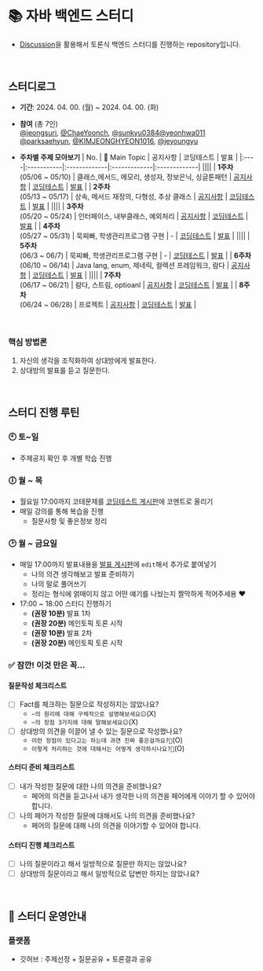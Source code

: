 # 📚 자바 백엔드 스터디
- [Discussion](https://github.com/jeongsuri/Java-GroupStudy/discussions)을 활용해서 토론식 백엔드 스터디를 진행하는 repository입니다.

<br />

## 스터디로그
- __기간__: 2024. 04. 00. (월) ~ 2024. 04. 00. (화)
- __참여__ (총 7인)<br>
[@jeongsuri](https://github.com/jeongsuri), [@ChaeYoonch](https://github.com/ChaeYoonch), [@sunkyu0384](https://github.com/sunkyu0384)[@yeonhwa011](https://github.com/yeonhwa011)<br>
[@parksaehyun](https://github.com/parksaehyun), [@KIMJEONGHYEON1016](https://github.com/KIMJEONGHYEON1016), [@jeyoungyu](https://github.com/jeyoungyu)
  
- __주차별 주제 모아보기__
  | No. | 💬 Main Topic | 공지사항 | 코딩테스트 | 발표 |
  |:----|:-----------|:-------------|:-------------|:-------------|
  ||||
  | __1주차__<br>(05/06 ~ 05/10) | 클래스,메서드, 메모리, 생성자, 정보은닉, 싱글톤패턴 | [공지사항](https://github.com/jeongsuri/Java-StudyGroup/discussions/19) | [코딩테스트](https://github.com/jeongsuri/Java-StudyGroup/discussions/14) | [발표](https://github.com/jeongsuri/Java-StudyGroup/discussions/17) |
  | __2주차__<br>(05/13 ~ 05/17) | 상속, 메서드 재정의, 다형성, 추상 클래스 | [공지사항](https://github.com/jeongsuri/Java-StudyGroup/discussions/22) | [코딩테스트](https://github.com/jeongsuri/Java-StudyGroup/discussions/13) | [발표](https://github.com/jeongsuri/Java-StudyGroup/discussions/21) |
  ||||
  | __3주차__<br>(05/20 ~ 05/24) | 인터페이스, 내부클래스, 예외처리 | [공지사항](https://github.com/jeongsuri/Java-StudyGroup/discussions/23) | [코딩테스트](https://github.com/jeongsuri/Java-StudyGroup/discussions/24) | [발표](https://github.com/jeongsuri/Java-StudyGroup/discussions/24) |
  | __4주차__<br>(05/27 ~ 05/31) | 묵찌빠, 학생관리프로그램 구현 | - | [코딩테스트](https://github.com/jeongsuri/Java-StudyGroup/discussions/31) | [발표](https://github.com/jeongsuri/Java-StudyGroup/discussions/28) |
  ||||
  | __5주차__<br>(06/3 ~ 06/7) | 묵찌빠, 학생관리프로그램 구현  | - | [코딩테스트](https://github.com/jeongsuri/Java-StudyGroup/discussions/32) | [발표](https://github.com/jeongsuri/Java-StudyGroup/discussions/29) |
  | __6주차__<br>(06/10 ~ 06/14) | Java lang, enum, 제네릭, 컬렉션 프레임워크, 람다 | [공지사항](https://github.com/jeongsuri/Java-StudyGroup/discussions/26) | [코딩테스트](https://github.com/jeongsuri/Java-StudyGroup/discussions/33) | [발표](https://github.com/jeongsuri/Java-StudyGroup/discussions/30) |
  ||||
   | __7주차__<br>(06/17 ~ 06/21) | 람다, 스트림, optioanl | [공지사항](https://github.com/jeongsuri/Java-StudyGroup/discussions/27) | [코딩테스트](https://github.com/jeongsuri/Java-StudyGroup/discussions/33) | [발표](https://github.com/jeongsuri/Java-StudyGroup/discussions/30) |
   | __8주차__<br>(06/24 ~ 06/28) | 프로젝트 | [공지사항](https://github.com/jeongsuri/Java-StudyGroup/discussions/27) | [코딩테스트](https://github.com/jeongsuri/Java-StudyGroup/discussions/33) | [발표](https://github.com/jeongsuri/Java-StudyGroup/discussions/30) |

<br>

### 핵심 방법론
1. 자신의 생각을 조직화하여 상대방에게 발표한다.
2. 상대방의 발표를 듣고 질문한다.

<br>

## 스터디 진행 루틴

### 🕙 토~일
- 주제공지 확인 후 개별 학습 진행

### 🕕 월 ~ 목
- 월요일 17:00까지 코테문제를 [코딩테스트 게시판](https://github.com/jeongsuri/Java-StudyGroup/discussions/categories/%EC%8A%A4%ED%84%B0%EB%94%94-%ED%86%A0%EB%A1%A0-%EC%A7%88%EB%AC%B8)에 코멘트로 올리기
- 매일 강의를 통해 복습을 진행
  - 질문사항 및 좋은정보 정리

### 🕑 월 ~ 금요일
- 매일 17:00까지 발표내용을 [발표 게시판](https://github.com/jeongsuri/Java-StudyGroup/discussions/categories/%EB%82%B4%EC%9A%A9%EC%A0%95%EB%A6%AC)에 `edit`해서 추가로 붙여넣기
  - 나의 의견 생각해보고 발표 준비하기
  - 나의 말로 풀어쓰기
  - 정리는 형식에 얽매이지 않고 어떤 얘기를 나눴는지 짤막하게 적어주세용 ❤️	
- 17:00 ~ 18:00 스터디 진행하기
  - __(권장 10분)__ 발표 1차
  - __(권장 20분)__ 메인토픽 토론 시작
  - __(권장 10분)__ 발표 2차
  - __(권장 20분)__ 메인토픽 토론 시작

### ✅ 잠깐! 이것 만은 꼭…

#### 질문작성 체크리스트
  - [ ] Fact를 체크하는 질문으로 작성하지는 않았나요?
    - `~의 원리에 대해 구체적으로 설명해보세요😑`(X)
    - `~의 장점 3가지에 대해 말해보세요😑`(X)
  - [ ] 상대방의 의견을 이끌어 낼 수 있는 질문으로 작성했나요?
    - `이런 장점이 있다고는 하는데 과연 진짜 좋은걸까요?🤔`(O)
    - `이렇게 처리하는 것에 대해서는 어떻게 생각하시나요?🤔`(O)

#### 스터디 준비 체크리스트
  - [ ] 내가 작성한 질문에 대한 나의 의견을 준비했나요?
    - 페어의 의견을 듣고나서 내가 생각한 나의 의견을 페어에게 이야기 할 수 있어야 합니다.
  - [ ] 나의 페어가 작성한 질문에 대해서도 나의 의견을 준비했나요?
    - 페어의 질문에 대해 나의 의견을 이야기할 수 있어야 합니다.

#### 스터디 진행 체크리스트
  - [ ] 나의 질문이라고 해서 일방적으로 질문만 하지는 않았나요?
  - [ ] 상대방의 질문이라고 해서 일방적으로 답변만 하지는 않았나요?
<br>

## 📌 스터디 운영안내

### 플랫폼
- 깃허브 : 주제선정 + 질문공유 + 토론결과 공유
